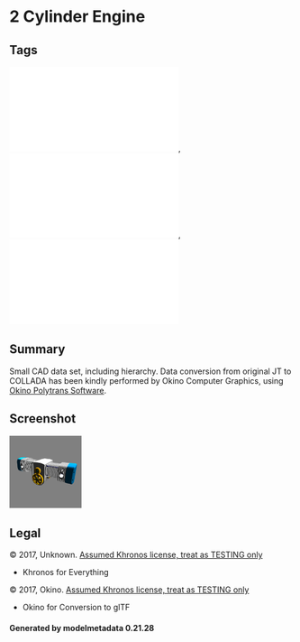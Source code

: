 # 2 Cylinder Engine

## Tags

![core](../../Models-core.md), ![issues](../../Models-issues.md), ![testing](../../Models-testing.md)

## Summary

Small CAD data set, including hierarchy. Data conversion from original JT to COLLADA has been kindly performed by Okino Computer Graphics, using [Okino Polytrans Software](http://www.okino.com/conv/conv.htm).

## Screenshot

![screenshot](screenshot/screenshot.png)

## Legal

&copy; 2017, Unknown. [Assumed Khronos license, treat as TESTING only]()

 - Khronos for Everything

&copy; 2017, Okino. [Assumed Khronos license, treat as TESTING only]()

 - Okino for Conversion to glTF

#### Generated by modelmetadata 0.21.28